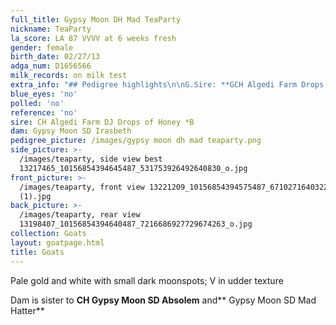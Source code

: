 ```yaml
---
full_title: Gypsy Moon DH Mad TeaParty
nickname: TeaParty
la_score: LA 87 VVVV at 6 weeks fresh
gender: female
birth_date: 02/27/13
adga_num: D1656566
milk_records: on milk test
extra_info: "## Pedigree highlights\n\nG.Sire: **GCH Algedi Farm Drops of Jupiter S ++*B LA91 EEE**\n\nG.Dam: **CH SG Rosasharn's UMT Tupelo Honey  4\\*D 4\\*M  LA91 EEEE 11x BOB      3x Best Doe  5x\_Best\_Udder    4x Sr Grand**\n\nG.G. Dam: **ARMCH SG Rosasharn's BuckWheat Honey 3\\*D 3\\*M  LA91\_EEEE** _7-00* 305 1500 Lbs of milk_"
blue_eyes: 'no'
polled: 'no'
reference: 'no'
sire: CH Algedi Farm DJ Drops of Honey *B
dam: Gypsy Moon SD Irasbeth
pedigree_picture: /images/gypsy moon dh mad teaparty.png
side_picture: >-
  /images/teaparty, side view best
  13217465_10156854394645487_531753926492640830_o.jpg
front_picture: >-
  /images/teaparty, front view 13221209_10156854394575487_6710271640322159385_o
  (1).jpg
back_picture: >-
  /images/teaparty, rear view
  13198407_10156854394640487_7216686927729674263_o.jpg
collection: Goats
layout: goatpage.html
title: Goats
---
```

Pale gold and white with small dark moonspots; V in udder texture

Dam is sister to **CH Gypsy Moon SD Absolem** and** Gypsy Moon SD Mad Hatter**

